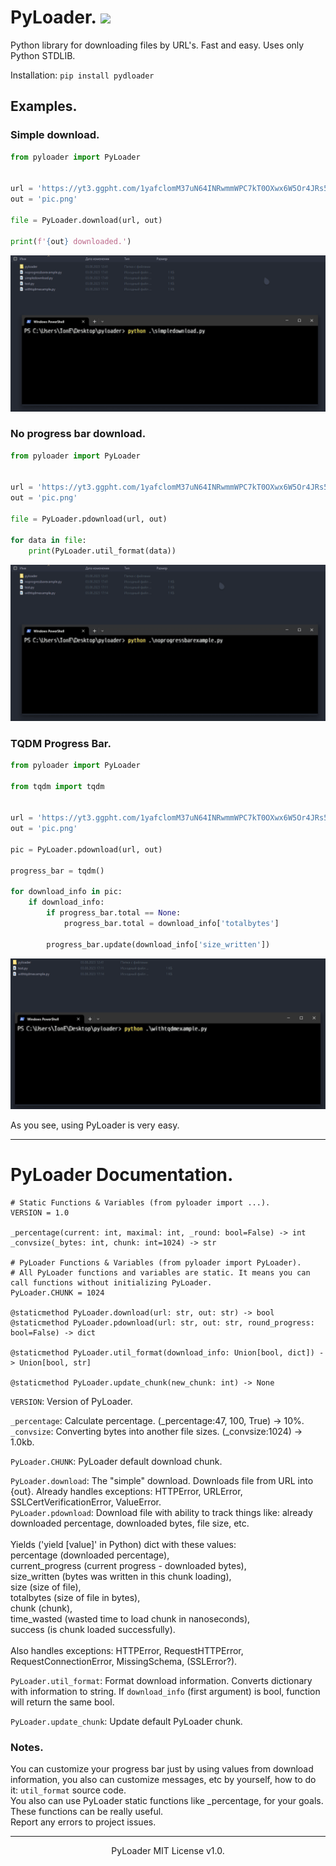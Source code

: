 # PyLoader. <img src="https://img.shields.io/badge/PyLoader-black?style=flat-square&logo=python">
Python library for downloading files by URL's. Fast and easy. Uses only Python STDLIB.<br>

Installation:
```pip install pydloader```

## Examples.
### Simple download.
```python
from pyloader import PyLoader


url = 'https://yt3.ggpht.com/1yafclomM37uN64INRwmmWPC7kT0OXwx6W5Or4JRs5eRrlGAXYD2x6thKfyrK_mf493GkScfUV5P7g=s742-nd-v1'
out = 'pic.png'

file = PyLoader.download(url, out)

print(f'{out} downloaded.')
```

<img src="simple.gif">

### No progress bar download.
```python
from pyloader import PyLoader


url = 'https://yt3.ggpht.com/1yafclomM37uN64INRwmmWPC7kT0OXwx6W5Or4JRs5eRrlGAXYD2x6thKfyrK_mf493GkScfUV5P7g=s742-nd-v1'
out = 'pic.png'

file = PyLoader.pdownload(url, out)

for data in file:
    print(PyLoader.util_format(data))

```

<img src="nopb.gif">

### TQDM Progress Bar.
```python
from pyloader import PyLoader

from tqdm import tqdm


url = 'https://yt3.ggpht.com/1yafclomM37uN64INRwmmWPC7kT0OXwx6W5Or4JRs5eRrlGAXYD2x6thKfyrK_mf493GkScfUV5P7g=s742-nd-v1'
out = 'pic.png'

pic = PyLoader.pdownload(url, out)

progress_bar = tqdm()

for download_info in pic:
    if download_info:
        if progress_bar.total == None:
            progress_bar.total = download_info['totalbytes']

        progress_bar.update(download_info['size_written'])
```

<img src="withtqdm.gif">

As you see, using PyLoader is very easy.

<hr>

# PyLoader Documentation.
```
# Static Functions & Variables (from pyloader import ...).
VERSION = 1.0

_percentage(current: int, maximal: int, _round: bool=False) -> int
_convsize(_bytes: int, chunk: int=1024) -> str

# PyLoader Functions & Variables (from pyloader import PyLoader).
# All PyLoader functions and variables are static. It means you can call functions without initializing PyLoader.
PyLoader.CHUNK = 1024

@staticmethod PyLoader.download(url: str, out: str) -> bool
@staticmethod PyLoader.pdownload(url: str, out: str, round_progress: bool=False) -> dict

@staticmethod PyLoader.util_format(download_info: Union[bool, dict]) -> Union[bool, str]

@staticmethod PyLoader.update_chunk(new_chunk: int) -> None
```

```VERSION```: Version of PyLoader.

```_percentage```: Calculate percentage. (_percentage:47, 100, True) -> 10%.
```_convsize```: Converting bytes into another file sizes. (_convsize:1024) -> 1.0kb.

```PyLoader.CHUNK```: PyLoader default download chunk.

```PyLoader.download```: The "simple" download. Downloads file from URL into {out}. Already handles exceptions: HTTPError, URLError, SSLCertVerificationError, ValueError.<br>
```PyLoader.pdownload```: Download file with ability to track things like: already downloaded percentage, downloaded bytes, file size, etc.<br><br>Yields ('yield [value]' in Python) dict with these values:<br>percentage (downloaded percentage),<br>current_progress (current progress - downloaded bytes),<br>size_written (bytes was written in this chunk loading),<br>size (size of file),<br>totalbytes (size of file in bytes),<br>chunk (chunk),<br>time_wasted (wasted time to load chunk in nanoseconds),<br>success (is chunk loaded successfully).<br><br>
Also handles exceptions: HTTPError, RequestHTTPError, RequestConnectionError, MissingSchema, (SSLError?).

```PyLoader.util_format```: Format download information. Converts dictionary with information to string. If ```download_info``` (first argument) is bool, function will return the same bool.

```PyLoader.update_chunk```: Update default PyLoader chunk.

### Notes.
You can customize your progress bar just by using values from download information, you also can customize messages, etc by yourself, how to do it: ```util_format``` source code.<br>
You also can use PyLoader static functions like _percentage, for your goals. These functions can be really useful.<br>
Report any errors to project issues.

<hr>
<p align="center">PyLoader MIT License v1.0.</p>
